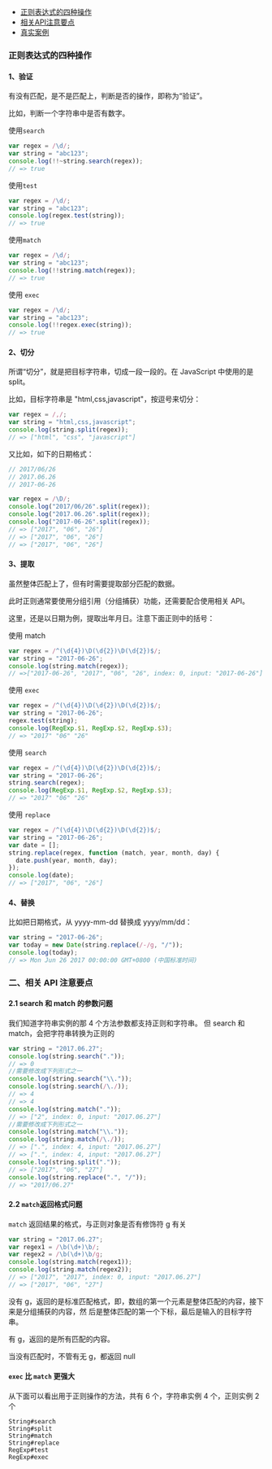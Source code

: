 - <a href="#first">正则表达式的四种操作</a>
- <a href="#second">相关API注意要点</a>
- <a href="#third">真实案例</a>

### <div id="first">正则表达式的四种操作</div>

#### 1、验证

有没有匹配，是不是匹配上，判断是否的操作，即称为“验证”。

比如，判断一个字符串中是否有数字。

使用`search`

```javascript
var regex = /\d/;
var string = "abc123";
console.log(!!~string.search(regex));
// => true
```

使用`test`

```javascript
var regex = /\d/;
var string = "abc123";
console.log(regex.test(string));
// => true
```

使用`match`

```javascript
var regex = /\d/;
var string = "abc123";
console.log(!!string.match(regex));
// => true
```

使用 `exec`

```javascript
var regex = /\d/;
var string = "abc123";
console.log(!!regex.exec(string));
// => true
```

#### 2、切分

所谓“切分”，就是把目标字符串，切成一段一段的。在 JavaScript 中使用的是 split。

比如，目标字符串是 "html,css,javascript"，按逗号来切分：

```javascript
var regex = /,/;
var string = "html,css,javascript";
console.log(string.split(regex));
// => ["html", "css", "javascript"]
```

又比如，如下的日期格式：

```javascript
// 2017/06/26
// 2017.06.26
// 2017-06-26

var regex = /\D/;
console.log("2017/06/26".split(regex));
console.log("2017.06.26".split(regex));
console.log("2017-06-26".split(regex));
// => ["2017", "06", "26"]
// => ["2017", "06", "26"]
// => ["2017", "06", "26"]
```

#### 3、提取

虽然整体匹配上了，但有时需要提取部分匹配的数据。

此时正则通常要使用分组引用（分组捕获）功能，还需要配合使用相关 API。

这里，还是以日期为例，提取出年月日。注意下面正则中的括号：

使用 match

```javascript
var regex = /^(\d{4})\D(\d{2})\D(\d{2})$/;
var string = "2017-06-26";
console.log(string.match(regex));
// =>["2017-06-26", "2017", "06", "26", index: 0, input: "2017-06-26"]
```

使用 `exec`

```javascript
var regex = /^(\d{4})\D(\d{2})\D(\d{2})$/;
var string = "2017-06-26";
regex.test(string);
console.log(RegExp.$1, RegExp.$2, RegExp.$3);
// => "2017" "06" "26"
```

使用 `search`

```javascript
var regex = /^(\d{4})\D(\d{2})\D(\d{2})$/;
var string = "2017-06-26";
string.search(regex);
console.log(RegExp.$1, RegExp.$2, RegExp.$3);
// => "2017" "06" "26"
```

使用 `replace`

```javascript
var regex = /^(\d{4})\D(\d{2})\D(\d{2})$/;
var string = "2017-06-26";
var date = [];
string.replace(regex, function (match, year, month, day) {
  date.push(year, month, day);
});
console.log(date);
// => ["2017", "06", "26"]
```

#### 4、替换

比如把日期格式，从 yyyy-mm-dd 替换成 yyyy/mm/dd：

```javascript
var string = "2017-06-26";
var today = new Date(string.replace(/-/g, "/"));
console.log(today);
// => Mon Jun 26 2017 00:00:00 GMT+0800 (中国标准时间)
```

### <div id="second">二、相关 API 注意要点</div>

#### 2.1 search 和 match 的参数问题

我们知道字符串实例的那 4 个方法参数都支持正则和字符串。
但 search 和 match，会把字符串转换为正则的

```javascript
var string = "2017.06.27";
console.log(string.search("."));
// => 0
//需要修改成下列形式之一
console.log(string.search("\\."));
console.log(string.search(/\./));
// => 4
// => 4
console.log(string.match("."));
// => ["2", index: 0, input: "2017.06.27"]
//需要修改成下列形式之一
console.log(string.match("\\."));
console.log(string.match(/\./));
// => [".", index: 4, input: "2017.06.27"]
// => [".", index: 4, input: "2017.06.27"]
console.log(string.split("."));
// => ["2017", "06", "27"]
console.log(string.replace(".", "/"));
// => "2017/06.27"
```

#### 2.2 `match`返回格式问题

`match` 返回结果的格式，与正则对象是否有修饰符 g 有关

```javascript
var string = "2017.06.27";
var regex1 = /\b(\d+)\b/;
var regex2 = /\b(\d+)\b/g;
console.log(string.match(regex1));
console.log(string.match(regex2));
// => ["2017", "2017", index: 0, input: "2017.06.27"]
// => ["2017", "06", "27"]
```

没有 g，返回的是标准匹配格式，即，数组的第一个元素是整体匹配的内容，接下来是分组捕获的内容，然
后是整体匹配的第一个下标，最后是输入的目标字符串。

有 g，返回的是所有匹配的内容。

当没有匹配时，不管有无 g，都返回 null

#### `exec` 比 `match` 更强大

从下面可以看出用于正则操作的方法，共有 6 个，字符串实例 4 个，正则实例 2 个

```
String#search
String#split
String#match
String#replace
RegExp#test
RegExp#exec
```
